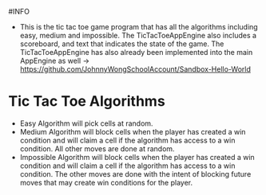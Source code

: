 #INFO
- This is the tic tac toe game program that has all the algorithms including easy, medium and impossible. The TicTacToeAppEngine also includes a scoreboard, and text that indicates the state of the game. The TicTacToeAppEngine has also already been implemented into the main AppEngine as well -> https://github.com/JohnnyWongSchoolAccount/Sandbox-Hello-World
# Tic Tac Toe Algorithms
- Easy Algorithm will pick cells at random.
- Medium Algorithm will block cells when the player has created a win condition and will claim a cell if the algorithm has access to a win condition. All other moves are done at random.
- Impossible Algorithm will block cells when the player has created a win condition and will claim a cell if the algorithm has access to a win condition. The other moves are done with the intent of blocking future moves that may create win conditions for the player.
